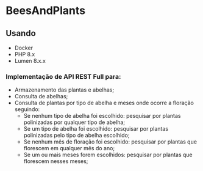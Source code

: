 # BeesAndPlants

## Usando
- Docker
- PHP 8.x
- Lumen 8.x.x

### Implementação de API REST Full para:
- Armazenamento das plantas e abelhas;
- Consulta de abelhas;
- Consulta de plantas por tipo de abelha e meses onde ocorre a floração seguindo:
   * Se nenhum tipo de abelha foi escolhido: pesquisar por plantas polinizadas por qualquer tipo de abelha;
   * Se um tipo de abelha foi escolhido: pesquisar por plantas polinizadas pelo tipo de abelha escolhido;
   * Se nenhum mês de floração foi escolhido: pesquisar por plantas que florescem em qualquer mês do ano;
   * Se um ou mais meses forem escolhidos: pesquisar por plantas que florescem nesses meses;

